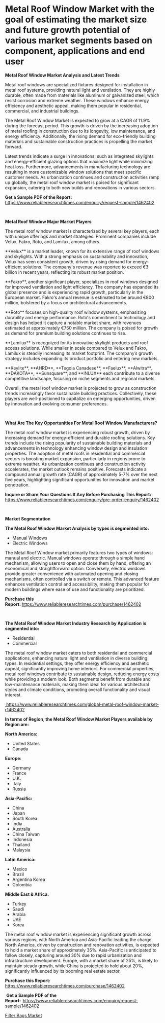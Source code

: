 <p><h1>Metal Roof Window Market with the goal of estimating the market size and future growth potential of various market segments based on component, applications and end user</h1></p><p><strong>Metal Roof Window Market Analysis and Latest Trends</strong></p>
<p><p>Metal roof windows are specialized fixtures designed for installation in metal roof systems, providing natural light and ventilation. They are highly durable, often made from materials like aluminum or galvanized steel, which resist corrosion and extreme weather. These windows enhance energy efficiency and aesthetic appeal, making them popular in residential, commercial, and industrial buildings.</p><p>The Metal Roof Window Market is expected to grow at a CAGR of 11.9% during the forecast period. This growth is driven by the increasing adoption of metal roofing in construction due to its longevity, low maintenance, and energy efficiency. Additionally, the rising demand for eco-friendly building materials and sustainable construction practices is propelling the market forward.</p><p>Latest trends indicate a surge in innovations, such as integrated skylights and energy-efficient glazing options that maximize light while minimizing heat loss. Furthermore, advancements in manufacturing technology are resulting in more customizable window solutions that meet specific customer needs. As urbanization continues and construction activities ramp up globally, the metal roof window market is poised for significant expansion, catering to both new builds and renovations in various sectors.</p></p>
<p><strong>Get a Sample PDF of the Report:&nbsp;</strong> <a href="https://www.reliableresearchtimes.com/enquiry/request-sample/1462402?utm_campaign=2007&utm_medium=2&utm_source=Github&utm_content=ia&utm_term=01042025&utm_id=metal-roof-window">https://www.reliableresearchtimes.com/enquiry/request-sample/1462402</a></p>
<p>&nbsp;</p>
<p><strong>Metal Roof Window Major Market Players</strong></p>
<p><p>The metal roof window market is characterized by several key players, each with unique offerings and market strategies. Prominent companies include Velux, Fakro, Roto, and Lamilux, among others.</p><p>**Velux** is a market leader, known for its extensive range of roof windows and skylights. With a strong emphasis on sustainability and innovation, Velux has seen consistent growth, driven by rising demand for energy-efficient solutions. The company's revenue was reported to exceed €3 billion in recent years, reflecting its robust market position.</p><p>**Fakro**, another significant player, specializes in roof windows designed for improved ventilation and light efficiency. The company has expanded its global presence and is experiencing rapid growth, particularly in the European market. Fakro's annual revenue is estimated to be around €800 million, bolstered by a focus on architectural advancements.</p><p>**Roto** focuses on high-quality roof window systems, emphasizing durability and energy performance. Roto's commitment to technology and design has helped it capture a notable market share, with revenues estimated at approximately €750 million. The company is poised for growth as demand for premium building solutions continues to rise.</p><p>**Lamilux** is recognized for its innovative skylight products and roof access solutions. While smaller in scale compared to Velux and Fakro, Lamilux is steadily increasing its market footprint. The company’s growth strategy includes expanding its product portfolio and entering new markets.</p><p>**Keylite**, **AHRD**, **Tegola Canadese**, **Faelux**, **Alwitra**, **DAKOTA**, **Sunsquare**, and **INLUX** each contribute to a diverse competitive landscape, focusing on niche segments and regional markets.</p><p>Overall, the metal roof window market is projected to grow as construction trends increasingly favor sustainable building practices. Collectively, these players are well-positioned to capitalize on emerging opportunities, driven by innovation and evolving consumer preferences.</p></p>
<p>&nbsp;</p>
<p><strong>What Are The Key Opportunities For Metal Roof Window Manufacturers?</strong></p>
<p><p>The metal roof window market is experiencing robust growth, driven by increasing demand for energy-efficient and durable roofing solutions. Key trends include the rising popularity of sustainable building materials and advancements in technology enhancing window design and insulation properties. The adoption of metal roofs in residential and commercial sectors is boosting market expansion, particularly in regions prone to extreme weather. As urbanization continues and construction activity accelerates, the market outlook remains positive. Forecasts indicate a compound annual growth rate (CAGR) of approximately 5-7% over the next five years, highlighting significant opportunities for innovation and market penetration.</p></p>
<p><strong>Inquire or Share Your Questions If Any Before Purchasing This Report:</strong> <a href="https://www.reliableresearchtimes.com/enquiry/pre-order-enquiry/1462402?utm_campaign=2007&utm_medium=2&utm_source=Github&utm_content=ia&utm_term=01042025&utm_id=metal-roof-window">https://www.reliableresearchtimes.com/enquiry/pre-order-enquiry/1462402</a></p>
<p>&nbsp;</p>
<p><strong>Market Segmentation</strong></p>
<p><strong>The Metal Roof Window Market Analysis by types is segmented into:</strong></p>
<p><ul><li>Manual Windows</li><li>Electric Windows</li></ul></p>
<p><p>The Metal Roof Window market primarily features two types of windows: manual and electric. Manual windows operate through a simple hand mechanism, allowing users to open and close them by hand, offering an economical and straightforward option. Conversely, electric windows provide greater convenience with automated opening and closing mechanisms, often controlled via a switch or remote. This advanced feature enhances ventilation control and accessibility, making them popular for modern buildings where ease of use and functionality are prioritized.</p></p>
<p><strong>Purchase this Report:&nbsp;</strong><a href="https://www.reliableresearchtimes.com/purchase/1462402?utm_campaign=2007&utm_medium=2&utm_source=Github&utm_content=ia&utm_term=01042025&utm_id=metal-roof-window">https://www.reliableresearchtimes.com/purchase/1462402</a></p>
<p>&nbsp;</p>
<p><strong>The Metal Roof Window Market Industry Research by Application is segmented into:</strong></p>
<p><ul><li>Residential</li><li>Commercial</li></ul></p>
<p><p>The metal roof window market caters to both residential and commercial applications, enhancing natural light and ventilation in diverse building types. In residential settings, they offer energy efficiency and aesthetic appeal, significantly improving home interiors. For commercial properties, metal roof windows contribute to sustainable design, reducing energy costs while providing a modern look. Both segments benefit from durable and low-maintenance materials, making them ideal for various architectural styles and climate conditions, promoting overall functionality and visual interest.</p></p>
<p><a href="https://www.reliableresearchtimes.com/global-metal-roof-window-market-r1462402?utm_campaign=2007&utm_medium=2&utm_source=Github&utm_content=ia&utm_term=01042025&utm_id=metal-roof-window">&nbsp;https://www.reliableresearchtimes.com/global-metal-roof-window-market-r1462402</a></p>
<p><strong>In terms of Region, the Metal Roof Window Market Players available by Region are:</strong></p>
<p>
    <p> <strong> North America: </strong>
        <ul>
            <li>United States</li>
            <li>Canada</li>
        </ul>
        </p> 
    <p> <strong> Europe: </strong>
        <ul>
            <li>Germany</li>
            <li>France</li>
            <li>U.K.</li>
            <li>Italy</li>
            <li>Russia</li>
        </ul>
        </p> 
    <p> <strong> Asia-Pacific: </strong>
        <ul>
            <li>China</li>
            <li>Japan</li>
            <li>South Korea</li>
            <li>India</li>
            <li>Australia</li>
            <li>China Taiwan</li>
            <li>Indonesia</li>
            <li>Thailand</li>
            <li>Malaysia</li>
        </ul>
        </p> 
    <p> <strong> Latin America: </strong>
        <ul>
            <li>Mexico</li>
            <li>Brazil</li>
            <li>Argentina Korea</li>
            <li>Colombia</li>
        </ul>
        </p> 
    <p> <strong> Middle East & Africa: </strong>
        <ul>
            <li>Turkey</li>
            <li>Saudi</li>
            <li>Arabia</li>
            <li>UAE</li>
            <li>Korea</li>
        </ul>
    </p>
    </p>
<p><p>The metal roof window market is experiencing significant growth across various regions, with North America and Asia-Pacific leading the charge. North America, driven by construction and renovation activities, is expected to hold a market share of approximately 35%. Asia-Pacific is anticipated to follow closely, capturing around 30% due to rapid urbanization and infrastructure development. Europe, with a market share of 25%, is likely to maintain steady growth, while China is projected to hold about 20%, significantly influenced by its booming real estate sector.</p></p>
<p><strong>Purchase this Report: </strong><a href="https://www.reliableresearchtimes.com/purchase/1462402?utm_campaign=2007&utm_medium=2&utm_source=Github&utm_content=ia&utm_term=01042025&utm_id=metal-roof-window">https://www.reliableresearchtimes.com/purchase/1462402</a></p>
<p>&nbsp;<strong>Get a Sample PDF of the Report:&nbsp;&nbsp;</strong><a href="https://www.reliableresearchtimes.com/enquiry/request-sample/1462402?utm_campaign=2007&utm_medium=2&utm_source=Github&utm_content=ia&utm_term=01042025&utm_id=metal-roof-window">https://www.reliableresearchtimes.com/enquiry/request-sample/1462402</a></p>
<p><strong></strong></p>
<p><p><a href="https://github.com/angelajermaine/Market-Research-Report-List-6/blob/main/filter-bags-market.md?utm_campaign=2007&utm_medium=2&utm_source=Github&utm_content=ia&utm_term=01042025&utm_id=metal-roof-window">Filter Bags Market</a></p></p>